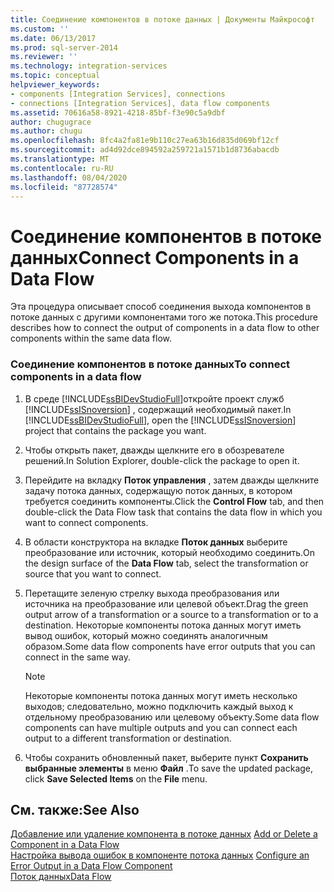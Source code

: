 ```yaml
---
title: Соединение компонентов в потоке данных | Документы Майкрософт
ms.custom: ''
ms.date: 06/13/2017
ms.prod: sql-server-2014
ms.reviewer: ''
ms.technology: integration-services
ms.topic: conceptual
helpviewer_keywords:
- components [Integration Services], connections
- connections [Integration Services], data flow components
ms.assetid: 70616a58-8921-4218-85bf-f3e90c5a9dbf
author: chugugrace
ms.author: chugu
ms.openlocfilehash: 8fc4a2fa81e9b110c27ea63b16d835d069bf12cf
ms.sourcegitcommit: ad4d92dce894592a259721a1571b1d8736abacdb
ms.translationtype: MT
ms.contentlocale: ru-RU
ms.lasthandoff: 08/04/2020
ms.locfileid: "87728574"
---
```

# <a name="connect-components-in-a-data-flow"></a><span data-ttu-id="89cce-102">Соединение компонентов в потоке данных</span><span class="sxs-lookup"><span data-stu-id="89cce-102">Connect Components in a Data Flow</span></span>
  <span data-ttu-id="89cce-103">Эта процедура описывает способ соединения выхода компонентов в потоке данных с другими компонентами того же потока.</span><span class="sxs-lookup"><span data-stu-id="89cce-103">This procedure describes how to connect the output of components in a data flow to other components within the same data flow.</span></span>  
  
### <a name="to-connect-components-in-a-data-flow"></a><span data-ttu-id="89cce-104">Соединение компонентов в потоке данных</span><span class="sxs-lookup"><span data-stu-id="89cce-104">To connect components in a data flow</span></span>  
  
1.  <span data-ttu-id="89cce-105">В среде [!INCLUDE[ssBIDevStudioFull](../../includes/ssbidevstudiofull-md.md)]откройте проект служб [!INCLUDE[ssISnoversion](../../includes/ssisnoversion-md.md)] , содержащий необходимый пакет.</span><span class="sxs-lookup"><span data-stu-id="89cce-105">In [!INCLUDE[ssBIDevStudioFull](../../includes/ssbidevstudiofull-md.md)], open the [!INCLUDE[ssISnoversion](../../includes/ssisnoversion-md.md)] project that contains the package you want.</span></span>  
  
2.  <span data-ttu-id="89cce-106">Чтобы открыть пакет, дважды щелкните его в обозревателе решений.</span><span class="sxs-lookup"><span data-stu-id="89cce-106">In Solution Explorer, double-click the package to open it.</span></span>  
  
3.  <span data-ttu-id="89cce-107">Перейдите на вкладку **Поток управления** , затем дважды щелкните задачу потока данных, содержащую поток данных, в котором требуется соединить компоненты.</span><span class="sxs-lookup"><span data-stu-id="89cce-107">Click the **Control Flow** tab, and then double-click the Data Flow task that contains the data flow in which you want to connect components.</span></span>  
  
4.  <span data-ttu-id="89cce-108">В области конструктора на вкладке **Поток данных** выберите преобразование или источник, который необходимо соединить.</span><span class="sxs-lookup"><span data-stu-id="89cce-108">On the design surface of the **Data Flow** tab, select the transformation or source that you want to connect.</span></span>  
  
5.  <span data-ttu-id="89cce-109">Перетащите зеленую стрелку выхода преобразования или источника на преобразование или целевой объект.</span><span class="sxs-lookup"><span data-stu-id="89cce-109">Drag the green output arrow of a transformation or a source to a transformation or to a destination.</span></span> <span data-ttu-id="89cce-110">Некоторые компоненты потока данных могут иметь вывод ошибок, который можно соединять аналогичным образом.</span><span class="sxs-lookup"><span data-stu-id="89cce-110">Some data flow components have error outputs that you can connect in the same way.</span></span>  
  
    > [!NOTE]  
    >  <span data-ttu-id="89cce-111">Некоторые компоненты потока данных могут иметь несколько выходов; следовательно, можно подключить каждый выход к отдельному преобразованию или целевому объекту.</span><span class="sxs-lookup"><span data-stu-id="89cce-111">Some data flow components can have multiple outputs and you can connect each output to a different transformation or destination.</span></span>  
  
6.  <span data-ttu-id="89cce-112">Чтобы сохранить обновленный пакет, выберите пункт **Сохранить выбранные элементы** в меню **Файл** .</span><span class="sxs-lookup"><span data-stu-id="89cce-112">To save the updated package, click **Save Selected Items** on the **File** menu.</span></span>  
  
## <a name="see-also"></a><span data-ttu-id="89cce-113">См. также:</span><span class="sxs-lookup"><span data-stu-id="89cce-113">See Also</span></span>  
 <span data-ttu-id="89cce-114">[Добавление или удаление компонента в потоке данных](data-flow.md) </span><span class="sxs-lookup"><span data-stu-id="89cce-114">[Add or Delete a Component in a Data Flow](data-flow.md) </span></span>  
 <span data-ttu-id="89cce-115">[Настройка вывода ошибок в компоненте потока данных](../configure-an-error-output-in-a-data-flow-component.md) </span><span class="sxs-lookup"><span data-stu-id="89cce-115">[Configure an Error Output in a Data Flow Component](../configure-an-error-output-in-a-data-flow-component.md) </span></span>  
 [<span data-ttu-id="89cce-116">Поток данных</span><span class="sxs-lookup"><span data-stu-id="89cce-116">Data Flow</span></span>](data-flow.md)  
  
  
